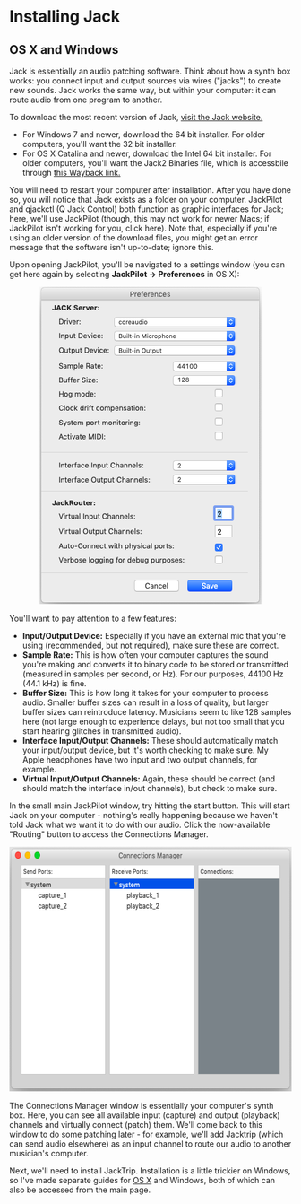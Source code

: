 # Installing Jack

## OS X and Windows

Jack is essentially an audio patching software. Think about how a synth box works: you connect input and output sources via wires ("jacks") to create new sounds. Jack works the same way, but within your computer: it can route audio from one program to another.

To download the most recent version of Jack, [visit the Jack website.](https://jackaudio.org/downloads/)
- For Windows 7 and newer, download the 64 bit installer. For older computers, you'll want the 32 bit installer.
- For OS X Catalina and newer, download the Intel 64 bit installer. For older computers, you'll want the Jack2 Binaries file, which is accessbile through [this Wayback link.](https://web.archive.org/web/20200808125552/https://jackaudio.org/downloads/)

You will need to restart your computer after installation. After you have done so, you will notice that Jack exists as a folder on your computer. JackPilot and qjackctl (Q Jack Control) both function as graphic interfaces for Jack; here, we'll use JackPilot (though, this may not work for newer Macs; if JackPilot isn't working for you, click here). Note that, especially if you're using an older version of the download files, you might get an error message that the software isn't up-to-date; ignore this.

Upon opening JackPilot, you'll be navigated to a settings window (you can get here again by selecting __JackPilot → Preferences__ in OS X):

<p align="center">
  <img width="396" height="566" src="https://github.com/lucylangenb/jacktrip/blob/master/screencaps/jackpilot_preferences.png?raw=true">
</p>

You'll want to pay attention to a few features:
- __Input/Output Device:__ Especially if you have an external mic that you're using (recommended, but not required), make sure these are correct.
- __Sample Rate:__ This is how often your computer captures the sound you're making and converts it to binary code to be stored or transmitted (measured in samples per second, or Hz). For our purposes, 44100 Hz (44.1 kHz) is fine.
- __Buffer Size:__ This is how long it takes for your computer to process audio. Smaller buffer sizes can result in a loss of quality, but larger buffer sizes can reintroduce latency. Musicians seem to like 128 samples here (not large enough to experience delays, but not too small that you start hearing glitches in transmitted audio).
- __Interface Input/Output Channels:__ These should automatically match your input/output device, but it's worth checking to make sure. My Apple headphones have two input and two output channels, for example.
- __Virtual Input/Output Channels:__ Again, these should be correct (and should match the interface in/out channels), but check to make sure.

In the small main JackPilot window, try hitting the start button. This will start Jack on your computer - nothing's really happening because we haven't told Jack what we want it to do with our audio. Click the now-available "Routing" button to access the Connections Manager.

<p align="center">
  <img width="587" height="436" src="https://github.com/lucylangenb/jacktrip/blob/master/screencaps/jackpilot_connectionsmanager.png?raw=true">
</p>

The Connections Manager window is essentially your computer's synth box. Here, you can see all available input (capture) and output (playback) channels and virtually connect (patch) them. We'll come back to this window to do some patching later - for example, we'll add Jacktrip (which can send audio elsewhere) as an input channel to route our audio to another musician's computer.

Next, we'll need to install JackTrip. Installation is a little trickier on Windows, so I've made separate guides for [OS X](https://github.com/lucylangenb/jacktrip/blob/master/installjacktrip_osx.md#installing-jacktrip) and Windows, both of which can also be accessed from the main page.
